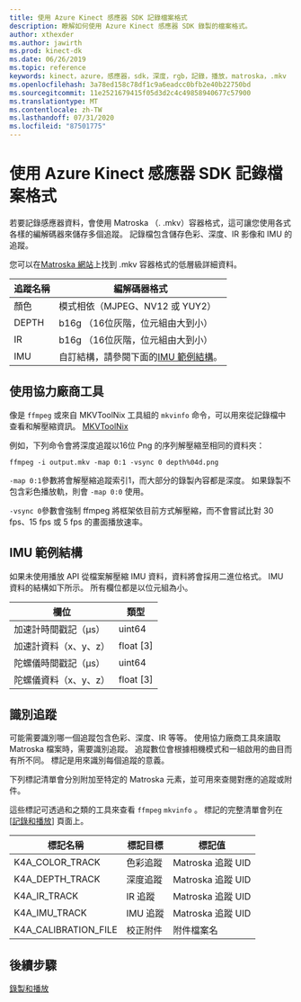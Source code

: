 ```yaml
---
title: 使用 Azure Kinect 感應器 SDK 記錄檔案格式
description: 瞭解如何使用 Azure Kinect 感應器 SDK 錄製的檔案格式。
author: xthexder
ms.author: jawirth
ms.prod: kinect-dk
ms.date: 06/26/2019
ms.topic: reference
keywords: kinect，azure，感應器，sdk，深度，rgb，記錄，播放，matroska，.mkv
ms.openlocfilehash: 3a78ed158c78df1c9a6eadcc0bfb2e40b22750bd
ms.sourcegitcommit: 11e2521679415f05d3d2c4c49858940677c57900
ms.translationtype: MT
ms.contentlocale: zh-TW
ms.lasthandoff: 07/31/2020
ms.locfileid: "87501775"
---
```

# <a name="use-azure-kinect-sensor-sdk-to-record-file-format"></a>使用 Azure Kinect 感應器 SDK 記錄檔案格式

若要記錄感應器資料，會使用 Matroska （. .mkv）容器格式，這可讓您使用各式各樣的編解碼器來儲存多個追蹤。 記錄檔包含儲存色彩、深度、IR 影像和 IMU 的追蹤。

您可以在[Matroska 網站](https://www.matroska.org/index.html)上找到 .mkv 容器格式的低層級詳細資料。

| 追蹤名稱 | 編解碼器格式                          |
|------------|---------------------------------------|
| 顏色      | 模式相依（MJPEG、NV12 或 YUY2） |
| DEPTH      | b16g （16位灰階，位元組由大到小）   |
| IR         | b16g （16位灰階，位元組由大到小）   |
| IMU        | 自訂結構，請參閱下面的[IMU 範例結構](record-file-format.md#imu-sample-structure)。 |

## <a name="using-third-party-tools"></a>使用協力廠商工具

像是 `ffmpeg` 或來自 MKVToolNix 工具組的 `mkvinfo` 命令，可以用來從記錄檔中查看和解壓縮資訊。 [MKVToolNix](https://mkvtoolnix.download/)

例如，下列命令會將深度追蹤以16位 Png 的序列解壓縮至相同的資料夾：

```
ffmpeg -i output.mkv -map 0:1 -vsync 0 depth%04d.png
```

`-map 0:1`參數將會解壓縮追蹤索引1，而大部分的錄製內容都是深度。 如果錄製不包含彩色播放軌，則會 `-map 0:0` 使用。

`-vsync 0`參數會強制 ffmpeg 將框架依目前方式解壓縮，而不會嘗試比對 30 fps、15 fps 或 5 fps 的畫面播放速率。

## <a name="imu-sample-structure"></a>IMU 範例結構

如果未使用播放 API 從檔案解壓縮 IMU 資料，資料將會採用二進位格式。
IMU 資料的結構如下所示。 所有欄位都是以位元組為小。

| 欄位                        | 類型     |
|------------------------------|----------|
| 加速計時間戳記（μs） | uint64   |
| 加速計資料（x、y、z） | float [3] |
| 陀螺儀時間戳記（μs）     | uint64   |
| 陀螺儀資料（x、y、z）     | float [3] |

## <a name="identifying-tracks"></a>識別追蹤

可能需要識別哪一個追蹤包含色彩、深度、IR 等等。 使用協力廠商工具來讀取 Matroska 檔案時，需要識別追蹤。
追蹤數位會根據相機模式和一組啟用的曲目而有所不同。 標記是用來識別每個追蹤的意義。

下列標記清單會分別附加至特定的 Matroska 元素，並可用來查閱對應的追蹤或附件。

這些標記可透過和之類的工具來查看 `ffmpeg` `mkvinfo` 。
標記的完整清單會列在 [[記錄和播放](record-playback-api.md)] 頁面上。

| 標記名稱             | 標記目標             | 標記值             |
|----------------------|------------------------|-----------------------|
| K4A_COLOR_TRACK      | 色彩追蹤            | Matroska 追蹤 UID    |
| K4A_DEPTH_TRACK      | 深度追蹤            | Matroska 追蹤 UID    |
| K4A_IR_TRACK         | IR 追蹤               | Matroska 追蹤 UID    |
| K4A_IMU_TRACK        | IMU 追蹤              | Matroska 追蹤 UID    |
| K4A_CALIBRATION_FILE | 校正附件 | 附件檔案名   |

## <a name="next-steps"></a>後續步驟

[錄製和播放](record-playback-api.md)
